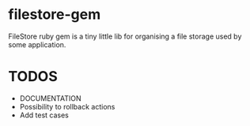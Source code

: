 filestore-gem
=============

FileStore ruby gem is a tiny little lib for organising a file storage used by some
application.

TODOS
=====

- DOCUMENTATION
- Possibility to rollback actions
- Add test cases